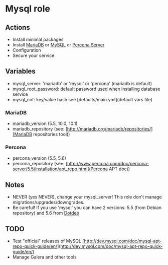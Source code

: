 Mysql role
==========

Actions
-------

- Install minimal packages
- Install [MariaDB](https://mariadb.org) or [MySQL](http://www.mysql.com) or [Percona Server](http://www.percona.com/software/percona-server)
- Configuration
- Secure your service

Variables
---------

- mysql\_server: 'mariadb' or 'mysql' or 'percona' (mariadb is default)
- mysql\_root\_password: default password used when installing database service
- mysql_cnf: key/value hash see [defaults/main.yml](default vars file)

### MariaDB

- mariadb\_version (5.5, 10.0, 10.1)
- mariadb\_repository (see: [http://mariadb.org/mariadb/repositories/](MariaDB repositories tool))

### Percona

- percona\_version (5.5, 5.6)
- percona\_repository (see: [http://www.percona.com/doc/percona-server/5.5/installation/apt_repo.html](Percona APT doc))

Notes
-----

- NEVER (yes NEVER), change your mysql\_server! This role don't manage migrations/upgrades/downgrades.
- Be careful! If you use 'mysql' you can have 2 versions: 5.5 (from Debian repository) and 5.6 from [Dotdeb](https://www.dotdeb.org)


TODO
----

- Test "official" releases of MySQL [http://dev.mysql.com/doc/mysql-apt-repo-quick-guide/en/](http://dev.mysql.com/doc/mysql-apt-repo-quick-guide/en/)
- Manage Galera and other tools
